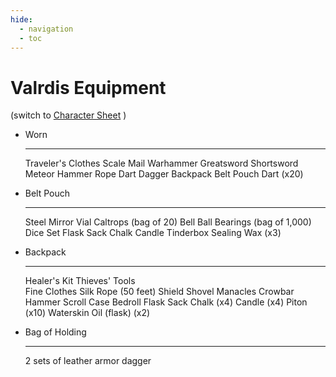 ```yaml
---
hide:
  - navigation
  - toc
---
```


# Valrdis Equipment
(switch to [Character Sheet](https://half-guinea-press.github.io/Nocturnal_Campaign/players/Valdris_Fossic/) )

<div class="grid cards" markdown>

-   Worn

    ---

    Traveler's Clothes
    Scale Mail
    Warhammer
    Greatsword
    Shortsword
    Meteor Hammer
    Rope Dart
    Dagger
    Backpack
    Belt Pouch
    Dart (x20)
    
-   Belt Pouch

    ---

    Steel Mirror
    Vial
    Caltrops (bag of 20)
    Bell
    Ball Bearings (bag of 1,000)
    Dice Set
    Flask
    Sack
    Chalk
    Candle
    Tinderbox
    Sealing Wax (x3)
    

-   Backpack

    ---

    Healer's Kit
    Thieves' Tools    
    Fine Clothes
    Silk Rope (50 feet)
    Shield
    Shovel
    Manacles
    Crowbar
    Hammer
    Scroll Case
    Bedroll
    Flask
    Sack
    Chalk (x4)
    Candle (x4)
    Piton (x10)
    Waterskin
    Oil (flask) (x2)
    
-   Bag of Holding

    ---

    2 sets of leather armor
    dagger
    
    
</div>
